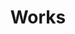 ---
title: "Works"
permalink: /works/
layout: works
classes: wide
author_profile: true
entries_layout: grid
header:
  overlay_image: assets/images/header/cell.png
---
